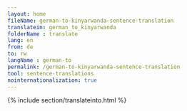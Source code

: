 ```yaml
---
layout: home
fileName: german-to-kinyarwanda-sentence-translation
translatein: german_to_kinyarwanda
folderName : translate
lang: en
from: de
to: rw
langName : german-to
permalink: /german-to-kinyarwanda-sentence-translation
tool: sentence-translations
nointernationalization: true
---
```

{% include section/translateinto.html %}
